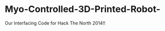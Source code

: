 Myo-Controlled-3D-Printed-Robot-
================================
Our Interfacing Code for Hack The North 2014!!
